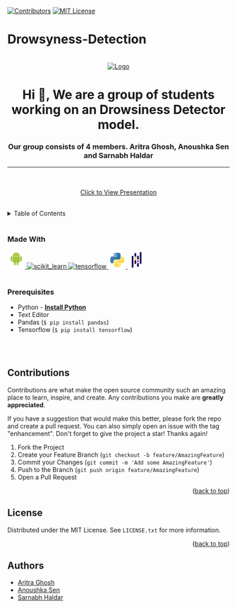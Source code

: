 <div id="top"></div>

[![Contributors][contributors-shield]][contributors-url]
[![MIT License][license-shield]][license-url]

# Drowsyness-Detection

<!-- PROJECT LOGO -->
<br />
<div align="center">
  <a href="https://github.com/TheCleverIdiott/Win_Analyser">
    <img src="" alt="Logo">
  </a>
 </div>


<h1 align="center">Hi 👋, We are a group of students working on an Drowsiness Detector model.</h1>
<h3 align="center">Our group consists of 4 members. Aritra Ghosh, Anoushka Sen and Sarnabh Haldar</h3>

_______________________________________________________________________________________________________________________________________________________________________

<p align="center">
    <br />
    <br />
    <a href=""> Click to View Presentation</a>
  </p>

<br>



<!-- TABLE OF CONTENTS -->
<details>
  <summary>Table of Contents</summary>
  <ol>
    <li>
      <a href="#about-the-project">About The Project</a>
      <ul>
        <li><a href="#Made With">Made With</a></li>
        <li><a href="#prerequisites">Prerequisites</a></li>
        <li><a href="#installing-dependencies">Installing Dependencies</a></li>
      </ul>
    </li>
    <li><a href="#roadmap">Roadmap</a></li>
    <li><a href="#contributions">Contributing</a></li>
    <li><a href="#license">License</a></li>
  </ol>
</details>

<br>



<h3 align="left">Made With</h3>
<p align="left"> 
  <a href="https://developer.android.com" target="_blank" rel="noreferrer"> <img src="https://raw.githubusercontent.com/devicons/devicon/master/icons/android/android-original-wordmark.svg" alt="android" width="40" height="40"/> </a>
  <a href="https://scikit-learn.org/" target="_blank" rel="noreferrer"> <img src="https://upload.wikimedia.org/wikipedia/commons/0/05/Scikit_learn_logo_small.svg" alt="scikit_learn" width="40" height="40"/> </a> 
  <a href="https://www.tensorflow.org" target="_blank" rel="noreferrer"> <img src="https://www.vectorlogo.zone/logos/tensorflow/tensorflow-icon.svg" alt="tensorflow" width="40" height="40"/> </a>
 <a href="https://www.python.org" target="_blank" rel="noreferrer"> <img src="https://raw.githubusercontent.com/devicons/devicon/master/icons/python/python-original.svg" alt="python" width="40" height="40"/> </a>
  <a href="https://pandas.pydata.org/" target="_blank" rel="noreferrer"> <img src="https://raw.githubusercontent.com/devicons/devicon/2ae2a900d2f041da66e950e4d48052658d850630/icons/pandas/pandas-original.svg" alt="pandas" width="40" height="40"/> </a>

<br>
<br>
  
 ### Prerequisites
  * Python - [**Install Python**](https://python.org)
  * Text Editor
  * Pandas (`$ pip install pandas`)
  * Tensorflow (`$ pip install tensorflow`)
    
    
<br>
<br>
  

<!-- CONTRIBUTING -->
## Contributions

Contributions are what make the open source community such an amazing place to learn, inspire, and create. Any contributions you make are **greatly appreciated**.

If you have a suggestion that would make this better, please fork the repo and create a pull request. You can also simply open an issue with the tag "enhancement".
Don't forget to give the project a star! Thanks again!

1. Fork the Project
2. Create your Feature Branch (`git checkout -b feature/AmazingFeature`)
3. Commit your Changes (`git commit -m 'Add some AmazingFeature'`)
4. Push to the Branch (`git push origin feature/AmazingFeature`)
5. Open a Pull Request

<p align="right">(<a href="#top">back to top</a>)</p>


<!-- LICENSE -->
## License

Distributed under the MIT License. See `LICENSE.txt` for more information.

<p align="right">(<a href="#top">back to top</a>)</p>


  
  
  ## Authors

- [Aritra Ghosh](https://github.com/TheCleverIdiott)
- [Anoushka Sen](https://github.com/senanoushka)
- [Sarnabh Haldar](https://github.com/CODERdotEXE)


<!-- MARKDOWN LINKS & IMAGES -->
<!-- https://www.markdownguide.org/basic-syntax/#reference-style-links -->
[contributors-shield]: https://img.shields.io/github/contributors/jagreetdg/Dseized-Bot.svg?style=for-the-badge
[contributors-url]: https://github.com/TheCleverIdiott/AI-Score-Predictor/graphs/contributors
[license-shield]: https://img.shields.io/github/license/jagreetdg/Dseized-Bot.svg?style=for-the-badge
[license-url]: https://github.com/TheCleverIdiott/AI-Score-Predictor/blob/main/LICENSE


